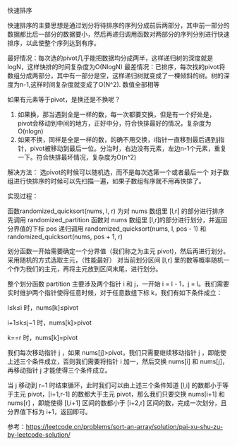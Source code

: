 快速排序

快速排序的主要思想是通过划分将待排序的序列分成前后两部分，其中前一部分的数据都比后一部分的数据要小，然后再递归调用函数对两部分的序列分别进行快速排序，以此使整个序列达到有序。

最好情况：每次选的pivot几乎能把数据均分成两半，这样递归树的深度就是logN，这样快排的时间复杂度为O(NlogN)
最差情况：已排序，每次找的pivot将数组分成两部分，其中有一部分是空，这样递归树就变成了一棵倾斜的树。树的深度为n-1,这样时间复杂度就变成了O(N^2).
         数值全部相等

如果有元素等于pivot，是换还是不换呢？
1. 如果换，那当遇到全是一样的数，每一次都要交换，但是有一个好处是，pivot会移动到中间的地方，正好中分，符合快排最好的情况，复杂度为O(nlogn)
2. 如果不换，同样是全是一样的数，的确不用交换，i指针一直移到最后遇到j指针，pivot被移动到最后一位。分治时，右边没有元素，左边n-1个元素，重复一下。符合快排最坏情况，复杂度为O(n^2)

解决方法：
选pivot的时候可以随机选，而不是每次选第一个或者最后一个
对子数组进行快排序的时候可以先扫描一遍，如果子数组有序就不用再快排了。

实现过程：

函数randomized_quicksort(nums, l, r) 为对 nums 数组里 [l,r] 的部分进行排序
    先调用 randomized_partition 函数对 nums 数组里 [l,r]的部分进行划分，并返回分界值的下标 pos
    递归调用 randomized_quicksort(nums, l, pos - 1) 和 randomized_quicksort(nums, pos + 1, r)

划分函数一开始需要确定一个分界值（我们称之为主元 pivot)，然后再进行划分。
采用随机的方式选取主元，（性能最好）
对当前划分区间 [l,r] 里的数等概率随机一个作为我们的主元，再将主元放到区间末尾，进行划分。

整个划分函数 partition 主要涉及两个指针 i 和 j，一开始 i = l - 1，j = l。我们需要实时维护两个指针使得任意时候，对于任意数组下标 k，我们有如下条件成立：

l≤k≤i 时，nums[k]≤pivot

i+1≤k≤j−1 时，nums[k]>pivot

k==r 时，nums[k]=pivot

我们每次移动指针 j ，如果 nums[j]>pivot，我们只需要继续移动指针 j ，即能使上述三个条件成立，否则我们需要将指针 i 加一，然后交换 nums[i] 和 nums[j]，再移动指针 j 才能使得三个条件成立。

当 j 移动到 r−1 时结束循环，此时我们可以由上述三个条件知道 [l,i] 的数都小于等于主元 pivot，[i+1,r-1] 的数都大于主元 pivot，那么我们只要交换 nums[i+1] 和 nums[r] ，即能使得 [l,i+1] 区间的数都小于 [i+2,r] 区间的数，完成一次划分，且分界值下标为 i+1，返回即可。

参考：https://leetcode.cn/problems/sort-an-array/solution/pai-xu-shu-zu-by-leetcode-solution/


